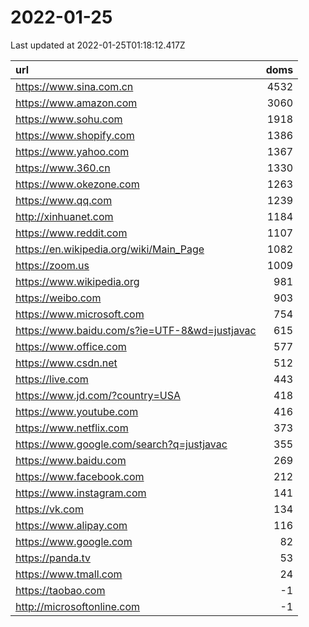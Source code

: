 # 2022-01-25

<!-- BEGIN -->
Last updated at 2022-01-25T01:18:12.417Z

url | doms
:- | -:
https://www.sina.com.cn | 4532
https://www.amazon.com | 3060
https://www.sohu.com | 1918
https://www.shopify.com | 1386
https://www.yahoo.com | 1367
https://www.360.cn | 1330
https://www.okezone.com | 1263
https://www.qq.com | 1239
http://xinhuanet.com | 1184
https://www.reddit.com | 1107
https://en.wikipedia.org/wiki/Main_Page | 1082
https://zoom.us | 1009
https://www.wikipedia.org | 981
https://weibo.com | 903
https://www.microsoft.com | 754
https://www.baidu.com/s?ie=UTF-8&wd=justjavac | 615
https://www.office.com | 577
https://www.csdn.net | 512
https://live.com | 443
https://www.jd.com/?country=USA | 418
https://www.youtube.com | 416
https://www.netflix.com | 373
https://www.google.com/search?q=justjavac | 355
https://www.baidu.com | 269
https://www.facebook.com | 212
https://www.instagram.com | 141
https://vk.com | 134
https://www.alipay.com | 116
https://www.google.com | 82
https://panda.tv | 53
https://www.tmall.com | 24
https://taobao.com | -1
http://microsoftonline.com | -1
<!-- END -->
